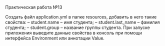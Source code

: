 Практическая работа №13

Создать файл application.yml в папке resources, добавить в него такие свойства:
– student.name – имя студента;
– student.last_name – фамилия студента;
– student.group – название группы студента.
При запуске приложения выведите данные свойства в консоль при помощи интерфейса Environment или аннотации Value.